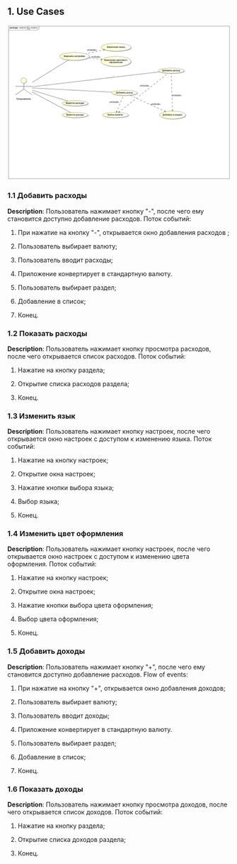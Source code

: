 ## 1. Use Cases

![Image alt](https://github.com/Andrey-Zelinskiy/Money_Helper/blob/master/diagrams/Use%20Cases/Use%20Cases.jpg)

### 1.1 Добавить расходы <a name = "1.2.1"></a>

**Description**: Пользователь нажимает кнопку "-", после чего ему становится доступно добавление расходов. 
Поток событий:

1. При нажатие на кнопку "-", открывается окно добавления расходов ;

2. Пользователь выбирает валюту;

2. Пользователь вводит расходы;

3. Приложение конвертирует в стандартную валюту.

4. Пользователь выбирает раздел;

5. Добавление в список;

6. Конец.



### 1.2 Показать расходы <a name = "1.2.2"></a>

**Description**: Пользователь нажимает кнопку просмотра расходов,  после чего открывается список расходов.
Поток событий:

1. Нажатие на кнопку раздела;

2.  Открытие списка расходов раздела;

3. Конец.



### 1.3 Изменить язык <a name = "1.2.3"></a>

**Description**: Пользователь нажимает кнопку настроек,  после чего открывается окно настроек с доступом к изменению языка.
Поток событий:

1. Нажатие на кнопку настроек;

2. Открытие окна настроек;

3. Нажатие кнопки выбора языка;

4. Выбор языка;

5. Конец.

### 1.4 Изменить цвет оформления <a name = "1.2.4"></a>

**Description**: Пользователь нажимает кнопку настроек,  после чего открывается окно настроек с доступом к изменению цвета оформления.
Поток событий:

1. Нажатие на кнопку настроек;

2. Открытие окна настроек;

3. Нажатие кнопки выбора цвета оформления;

4. Выбор цвета оформления;

5. Конец.


### 1.5 Добавить доходы <a name = "1.2.5"></a>

**Description**: Пользователь нажимает кнопку "+", после чего ему становится доступно добавление расходов. 
Flow of events:

1. При нажатие на кнопку "+", открывается окно добавления доходов;

2. Пользователь выбирает валюту;

2. Пользователь вводит доходы;

3. Приложение конвертирует в стандартную валюту.

4. Пользователь выбирает раздел;

5. Добавление в список;

6. Конец.

### 1.6 Показать доходы <a name = "1.2.6"></a>

**Description**: Пользователь нажимает кнопку просмотра доходов,  после чего открывается список доходов.
Поток событий:

1. Нажатие на кнопку раздела;

2. Открытие списка доходов раздела;

3. Конец.
